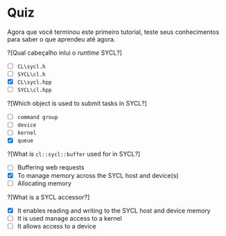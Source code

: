 # Quiz

Agora que você terminou este primeiro tutorial, teste seus conhecimentos para saber o que aprendeu até agora.

?[Qual cabeçalho inlui o _runtime_ SYCL?]
-[ ] `CL\sycl.h`
-[ ] `SYCL\cl.h`
-[x] `CL\sycl.hpp`
-[ ] `SYCL\cl.hpp`

?[Which object is used to submit tasks in SYCL?]
-[ ] `command group`
-[ ] `device`
-[ ] `kernel`
-[x] `queue`

?[What is `cl::sycl::buffer` used for in SYCL?]
-[ ] Buffering web requests 
-[x] To manage memory across the SYCL host and device(s)
-[ ] Allocating memory

?[What is a SYCL accessor?]
-[x] It enables reading and writing to the SYCL host and device memory
-[ ] It is used manage access to a kernel
-[ ] It allows access to a device